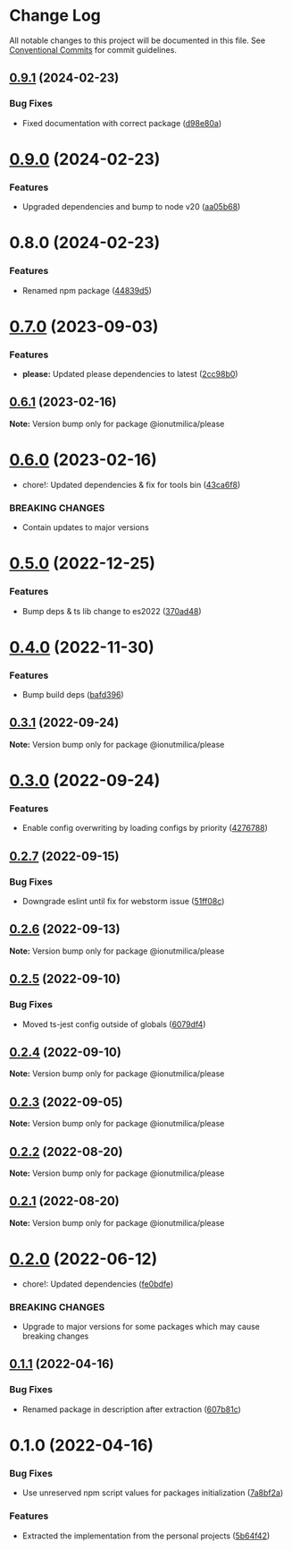# Change Log

All notable changes to this project will be documented in this file.
See [Conventional Commits](https://conventionalcommits.org) for commit guidelines.

## [0.9.1](https://github.com/ionutmilica/build-tools/compare/@plsx/cli@0.9.0...@plsx/cli@0.9.1) (2024-02-23)


### Bug Fixes

* Fixed documentation with correct package ([d98e80a](https://github.com/ionutmilica/build-tools/commit/d98e80a1cd275da7b44502c6e5717a923e2e9fc3))





# [0.9.0](https://github.com/ionutmilica/build-tools/compare/@plsx/cli@0.8.0...@plsx/cli@0.9.0) (2024-02-23)


### Features

* Upgraded dependencies and bump to node v20 ([aa05b68](https://github.com/ionutmilica/build-tools/commit/aa05b6817a035a96961b845e65f470879f9abaca))





# 0.8.0 (2024-02-23)


### Features

* Renamed npm package ([44839d5](https://github.com/ionutmilica/build-tools/commit/44839d5a48f9bb1b598caf5f2d12621bf77565cb))





# [0.7.0](https://github.com/ionutmilica/build-tools/compare/@ionutmilica/please@0.6.1...@ionutmilica/please@0.7.0) (2023-09-03)


### Features

* **please:** Updated please dependencies to latest ([2cc98b0](https://github.com/ionutmilica/build-tools/commit/2cc98b042ec4dd8cdb7f741a75987ba7313868be))





## [0.6.1](https://github.com/ionutmilica/build-tools/compare/@ionutmilica/please@0.6.0...@ionutmilica/please@0.6.1) (2023-02-16)

**Note:** Version bump only for package @ionutmilica/please





# [0.6.0](https://github.com/ionutmilica/build-tools/compare/@ionutmilica/please@0.5.0...@ionutmilica/please@0.6.0) (2023-02-16)


* chore!: Updated dependencies & fix for tools bin ([43ca6f8](https://github.com/ionutmilica/build-tools/commit/43ca6f855cf406c84285a80001fb04c77eab5707))


### BREAKING CHANGES

* Contain updates to major versions





# [0.5.0](https://github.com/ionutmilica/build-tools/compare/@ionutmilica/please@0.4.0...@ionutmilica/please@0.5.0) (2022-12-25)


### Features

* Bump deps & ts lib change to es2022 ([370ad48](https://github.com/ionutmilica/build-tools/commit/370ad4893d2e13f9b2010b41d8b86ebd9d5c6f22))





# [0.4.0](https://github.com/ionutmilica/build-tools/compare/@ionutmilica/please@0.3.1...@ionutmilica/please@0.4.0) (2022-11-30)


### Features

* Bump build deps ([bafd396](https://github.com/ionutmilica/build-tools/commit/bafd396e8cb966926548b870cbd1f929e6d06c50))





## [0.3.1](https://github.com/ionutmilica/build-tools/compare/@ionutmilica/please@0.3.0...@ionutmilica/please@0.3.1) (2022-09-24)

**Note:** Version bump only for package @ionutmilica/please





# [0.3.0](https://github.com/ionutmilica/build-tools/compare/@ionutmilica/please@0.2.7...@ionutmilica/please@0.3.0) (2022-09-24)


### Features

* Enable config overwriting by loading configs by priority ([4276788](https://github.com/ionutmilica/build-tools/commit/42767889afa662116f9af9f72d422d5113e59bef))





## [0.2.7](https://github.com/ionutmilica/build-tools/compare/@ionutmilica/please@0.2.6...@ionutmilica/please@0.2.7) (2022-09-15)


### Bug Fixes

* Downgrade eslint until fix for webstorm issue ([51ff08c](https://github.com/ionutmilica/build-tools/commit/51ff08c59ee230614f3ebcb529ad2134871d8be4))





## [0.2.6](https://github.com/ionutmilica/build-tools/compare/@ionutmilica/please@0.2.5...@ionutmilica/please@0.2.6) (2022-09-13)

**Note:** Version bump only for package @ionutmilica/please





## [0.2.5](https://github.com/ionutmilica/build-tools/compare/@ionutmilica/please@0.2.4...@ionutmilica/please@0.2.5) (2022-09-10)


### Bug Fixes

* Moved ts-jest config outside of globals ([6079df4](https://github.com/ionutmilica/build-tools/commit/6079df43b7ed703481cd655c06ee664f3352434a))





## [0.2.4](https://github.com/ionutmilica/build-tools/compare/@ionutmilica/please@0.2.3...@ionutmilica/please@0.2.4) (2022-09-10)

**Note:** Version bump only for package @ionutmilica/please





## [0.2.3](https://github.com/ionutmilica/build-tools/compare/@ionutmilica/please@0.2.2...@ionutmilica/please@0.2.3) (2022-09-05)

**Note:** Version bump only for package @ionutmilica/please





## [0.2.2](https://github.com/ionutmilica/build-tools/compare/@ionutmilica/please@0.2.1...@ionutmilica/please@0.2.2) (2022-08-20)

**Note:** Version bump only for package @ionutmilica/please





## [0.2.1](https://github.com/ionutmilica/build-tools/compare/@ionutmilica/please@0.2.0...@ionutmilica/please@0.2.1) (2022-08-20)

**Note:** Version bump only for package @ionutmilica/please





# [0.2.0](https://github.com/ionutmilica/build-tools/compare/@ionutmilica/please@0.1.1...@ionutmilica/please@0.2.0) (2022-06-12)


* chore!: Updated dependencies ([fe0bdfe](https://github.com/ionutmilica/build-tools/commit/fe0bdfecdc7dfcbf1e7e32ac40952ca602b94b82))


### BREAKING CHANGES

* Upgrade to major versions for some packages which may cause breaking changes





## [0.1.1](https://github.com/ionutmilica/build-tools/compare/@ionutmilica/please@0.1.0...@ionutmilica/please@0.1.1) (2022-04-16)


### Bug Fixes

* Renamed package in description after extraction ([607b81c](https://github.com/ionutmilica/build-tools/commit/607b81cb64db40fd7fb11e941f0c1b2ec509c5cd))





# 0.1.0 (2022-04-16)


### Bug Fixes

* Use unreserved npm script values for packages initialization ([7a8bf2a](https://github.com/ionutmilica/build-tools/commit/7a8bf2a6a1fa24d1749cf9254503035e116d12d8))


### Features

* Extracted the implementation from the personal projects ([5b64f42](https://github.com/ionutmilica/build-tools/commit/5b64f42e25e5a46ed2243450cfc24997c1e5fa28))
